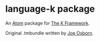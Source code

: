 # language-k package

An [Atom][1] package for [The K Framework][2].

Original .tmbundle written by [Joe Osborn][3].

[1]: https://atom.io
[2]: http://kframework.org
[3]: https://github.com/JoeOsborn/k-framework.tmbundle
